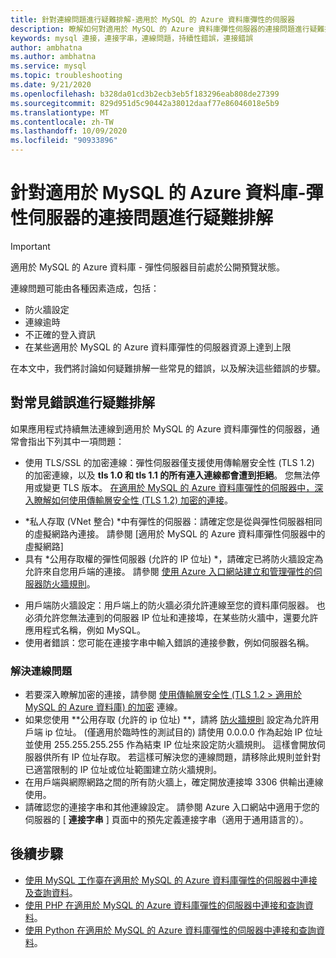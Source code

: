 ```yaml
---
title: 針對連線問題進行疑難排解-適用於 MySQL 的 Azure 資料庫彈性的伺服器
description: 瞭解如何對適用於 MySQL 的 Azure 資料庫彈性伺服器的連接問題進行疑難排解。
keywords: mysql 連接，連接字串，連線問題，持續性錯誤，連接錯誤
author: ambhatna
ms.author: ambhatna
ms.service: mysql
ms.topic: troubleshooting
ms.date: 9/21/2020
ms.openlocfilehash: b328da01cd3b2ecb3eb5f183296eab808de27399
ms.sourcegitcommit: 829d951d5c90442a38012daaf77e86046018e5b9
ms.translationtype: MT
ms.contentlocale: zh-TW
ms.lasthandoff: 10/09/2020
ms.locfileid: "90933896"
---
```

# <a name="troubleshoot-connection-issues-to-azure-database-for-mysql---flexible-server"></a>針對適用於 MySQL 的 Azure 資料庫-彈性伺服器的連接問題進行疑難排解

> [!IMPORTANT]
> 適用於 MySQL 的 Azure 資料庫 - 彈性伺服器目前處於公開預覽狀態。

連線問題可能由各種因素造成，包括：

* 防火牆設定
* 連線逾時
* 不正確的登入資訊
* 在某些適用於 MySQL 的 Azure 資料庫彈性的伺服器資源上達到上限

在本文中，我們將討論如何疑難排解一些常見的錯誤，以及解決這些錯誤的步驟。

## <a name="troubleshoot-common-errors"></a>對常見錯誤進行疑難排解

如果應用程式持續無法連線到適用於 MySQL 的 Azure 資料庫彈性的伺服器，通常會指出下列其中一項問題：

* 使用 TLS/SSL 的加密連線：彈性伺服器僅支援使用傳輸層安全性 (TLS 1.2) 的加密連線，以及 **tls 1.0 和 tls 1.1 的所有連入連線都會遭到拒絕**。 您無法停用或變更 TLS 版本。 [在適用於 MySQL 的 Azure 資料庫彈性的伺服器中，深入瞭解如何使用傳輸層安全性 (TLS 1.2) 加密的連接](./how-to-connect-tls-ssl.md)。
- *私人存取 (VNet 整合) *中有彈性的伺服器：請確定您是從與彈性伺服器相同的虛擬網路內連接。 請參閱 [適用於 MySQL 的 Azure 資料庫彈性伺服器中的虛擬網路]<!--(./concepts-networking-virtual-network.md)-->
- 具有 *公用存取權的彈性伺服器 (允許的 IP 位址) *，請確定已將防火牆設定為允許來自您用戶端的連接。 請參閱 [使用 Azure 入口網站建立和管理彈性的伺服器防火牆規則](./how-to-manage-firewall-portal.md)。
* 用戶端防火牆設定：用戶端上的防火牆必須允許連線至您的資料庫伺服器。 也必須允許您無法連到的伺服器 IP 位址和連接埠，在某些防火牆中，還要允許應用程式名稱，例如 MySQL。
* 使用者錯誤：您可能在連接字串中輸入錯誤的連接參數，例如伺服器名稱。

### <a name="resolve-connectivity-issues"></a>解決連線問題

* 若要深入瞭解加密的連接，請參閱 [使用傳輸層安全性 (TLS 1.2 > 適用於 MySQL 的 Azure 資料庫) 的加密](./how-to-connect-tls-ssl.md) 連線。
* 如果您使用 **公用存取 (允許的 ip 位址) **，請將 [防火牆規則](./how-to-manage-firewall-portal.md) 設定為允許用戶端 ip 位址。 (僅適用於臨時性的測試目的) 請使用 0.0.0.0 作為起始 IP 位址並使用 255.255.255.255 作為結束 IP 位址來設定防火牆規則。 這樣會開放伺服器供所有 IP 位址存取。 若這樣可解決您的連線問題，請移除此規則並針對已適當限制的 IP 位址或位址範圍建立防火牆規則。
* 在用戶端與網際網路之間的所有防火牆上，確定開放連接埠 3306 供輸出連線使用。
* 請確認您的連接字串和其他連線設定。 請參閱 Azure 入口網站中適用于您的伺服器的 [ **連接字串** ] 頁面中的預先定義連接字串（適用于通用語言的）。

## <a name="next-steps"></a>後續步驟
- [使用 MySQL 工作臺在適用於 MySQL 的 Azure 資料庫彈性的伺服器中連接及查詢資料](./connect-workbench.md)。
- [使用 PHP 在適用於 MySQL 的 Azure 資料庫彈性的伺服器中連接和查詢資料](./connect-php.md)。
- [使用 Python 在適用於 MySQL 的 Azure 資料庫彈性的伺服器中連接和查詢資料](./connect-python.md)。
